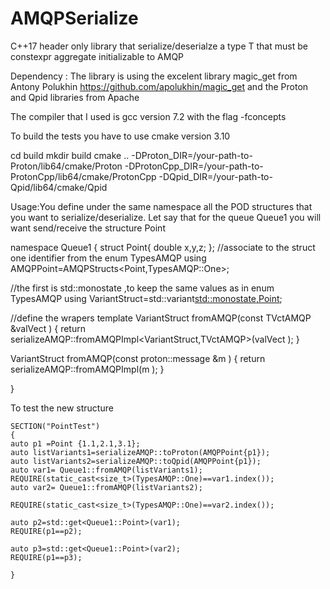 # AMQPSerialize
C++17 header only library that serialize/deserialze a type T that must be constexpr aggregate initializable to AMQP  

Dependency : The library is using the excelent library magic_get from Antony Polukhin
https://github.com/apolukhin/magic_get and the Proton and Qpid libraries from Apache

The compiler that I used is gcc version 7.2 with the flag -fconcepts

To build the tests you have to use cmake version 3.10

cd build
mkdir build
cmake .. -DProton_DIR=/your-path-to-Proton/lib64/cmake/Proton 
         -DProtonCpp_DIR=/your-path-to-ProtonCpp/lib64/cmake/ProtonCpp 
         -DQpid_DIR=/your-path-to-Qpid/lib64/cmake/Qpid

Usage:You define under the same namespace all the POD structures that you want to serialize/deserialize.
Let say that for the queue Queue1 you will want send/receive the structure Point

namespace Queue1
{
struct Point{
    double x,y,z;
};
//associate to the struct one identifier  from the enum TypesAMQP
using AMQPPoint=AMQPStructs<Point,TypesAMQP::One>;

//the first is std::monostate ,to keep the same values as in enum TypesAMQP
using VariantStruct=std::variant<std::monostate,Point>;

//define the wrapers 
template <typename TVctAMQP>
VariantStruct fromAMQP(const TVctAMQP &valVect )
{
    return  serializeAMQP::fromAMQPImpl<VariantStruct,TVctAMQP>(valVect );
}

VariantStruct  fromAMQP(const proton::message &m )
{
    return  serializeAMQP::fromAMQPImpl<VariantStruct>(m );
}


}


To test the new structure


    SECTION("PointTest")
    {
    auto p1 =Point {1.1,2.1,3.1};
    auto listVariants1=serializeAMQP::toProton(AMQPPoint{p1});
    auto listVariants2=serializeAMQP::toQpid(AMQPPoint{p1});
    auto var1= Queue1::fromAMQP(listVariants1);
    REQUIRE(static_cast<size_t>(TypesAMQP::One)==var1.index());
    auto var2= Queue1::fromAMQP(listVariants2);
    
    REQUIRE(static_cast<size_t>(TypesAMQP::One)==var2.index());

    auto p2=std::get<Queue1::Point>(var1);
    REQUIRE(p1==p2);

    auto p3=std::get<Queue1::Point>(var2);
    REQUIRE(p1==p3);

    }



